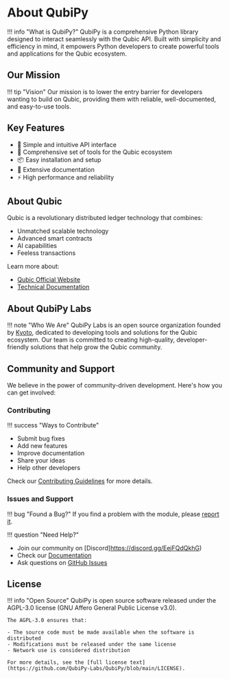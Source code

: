 # About QubiPy

!!! info "What is QubiPy?"
   QubiPy is a comprehensive Python library designed to interact seamlessly with the Qubic API. Built with simplicity and efficiency in mind, it empowers Python developers to create powerful tools and applications for the Qubic ecosystem.

## Our Mission

!!! tip "Vision"
   Our mission is to lower the entry barrier for developers wanting to build on Qubic, providing them with reliable, well-documented, and easy-to-use tools.

## Key Features

- 🚀 Simple and intuitive API interface
- 🔧 Comprehensive set of tools for the Qubic ecosystem
- 📦 Easy installation and setup
- 📘 Extensive documentation
- ⚡ High performance and reliability

## About Qubic

Qubic is a revolutionary distributed ledger technology that combines:

- Unmatched scalable technology
- Advanced smart contracts
- AI capabilities
- Feeless transactions

Learn more about:

- [Qubic Official Website](https://qubic.org)
- [Technical Documentation](https://docs.qubic.org/)

## About QubiPy Labs

!!! note "Who We Are"
   QubiPy Labs is an open source organization founded by [Kyoto](https://github.com/Mazzya), dedicated to developing tools and solutions for the Qubic ecosystem. Our team is committed to creating high-quality, developer-friendly solutions that help grow the Qubic community.

## Community and Support

We believe in the power of community-driven development. Here's how you can get involved:

### Contributing

!!! success "Ways to Contribute"
   - Submit bug fixes
   - Add new features
   - Improve documentation
   - Share your ideas
   - Help other developers

Check our [Contributing Guidelines](contributing.md) for more details.

### Issues and Support

!!! bug "Found a Bug?"
   If you find a problem with the module, please [report it](https://github.com/QubiPy-Labs/QubiPy/issues).

!!! question "Need Help?"
   - Join our community on [Discord]https://discord.gg/EejFQdQkhG)
   - Check our [Documentation](https://qubipy.readthedocs.io)
   - Ask questions on [GitHub Issues](https://github.com/QubiPy-Labs/QubiPy/issues)

## License

!!! info "Open Source"
    QubiPy is open source software released under the AGPL-3.0 license (GNU Affero General Public License v3.0). 
    
    The AGPL-3.0 ensures that:

    - The source code must be made available when the software is distributed
    - Modifications must be released under the same license
    - Network use is considered distribution
    
    For more details, see the [full license text](https://github.com/QubiPy-Labs/QubiPy/blob/main/LICENSE).